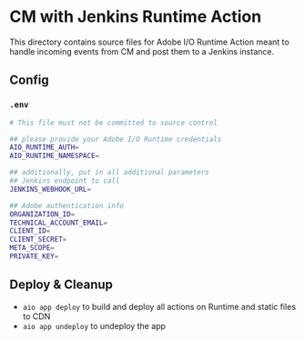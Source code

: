# CM with Jenkins Runtime Action

This directory contains source files for Adobe I/O Runtime Action meant to handle incoming events from CM and post them to a Jenkins instance.

## Config

### `.env`

```bash
# This file must not be committed to source control

## please provide your Adobe I/O Runtime credentials
AIO_RUNTIME_AUTH=
AIO_RUNTIME_NAMESPACE=

## additionally, put in all additional parameters
## Jenkins endpoint to call
JENKINS_WEBHOOK_URL=

## Adobe authentication info
ORGANIZATION_ID=
TECHNICAL_ACCOUNT_EMAIL=
CLIENT_ID=
CLIENT_SECRET=
META_SCOPE=
PRIVATE_KEY=
```

## Deploy & Cleanup

- `aio app deploy` to build and deploy all actions on Runtime and static files to CDN
- `aio app undeploy` to undeploy the app
